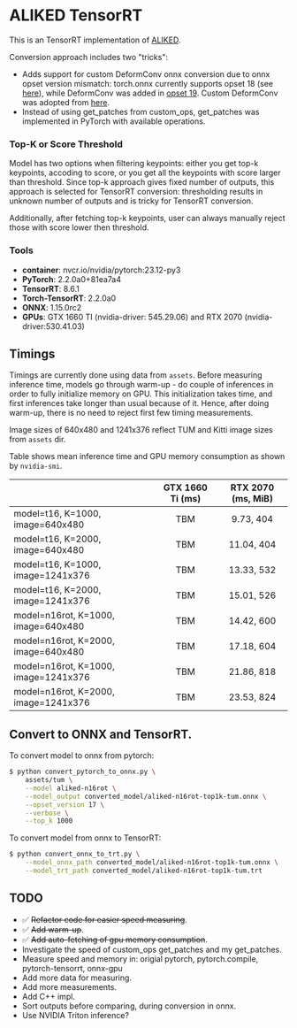 # ALIKED TensorRT

This is an TensorRT implementation of [ALIKED](https://github.com/Shiaoming/ALIKED).

Conversion approach includes two "tricks":
* Adds support for custom DeformConv onnx conversion due to onnx opset version mismatch: torch.onnx currently supports opset 18 (see [here](https://pytorch.org/tutorials/beginner/onnx/export_simple_model_to_onnx_tutorial.html#export-a-pytorch-model-to-onnx)), while DeformConv was added in [opset 19](https://onnx.ai/onnx/operators/onnx__DeformConv.html#l-onnx-doc-deformconv). Custom DeformConv was adopted from [here](https://github.com/masamitsu-murase/deform_conv2d_onnx_exporter).
* Instead of using get_patches from custom_ops, get_patches was implemented in PyTorch with available operations.

### Top-K or Score Threshold

Model has two options when filtering keypoints: either you get top-k keypoints, accoding to score, or you get all the keypoints with score larger than threshold.
Since top-k approach gives fixed number of outputs, this approach is selected for TensorRT conversion: thresholding results in unknown number of outputs and is tricky for TensorRT conversion.

Additionally, after fetching top-k keypoints, user can always manually reject those with score lower then threshold.

### Tools
* **container**: nvcr.io/nvidia/pytorch:23.12-py3
* **PyTorch**: 2.2.0a0+81ea7a4
* **TensorRT**: 8.6.1
* **Torch-TensorRT**: 2.2.0a0
* **ONNX**: 1.15.0rc2
* **GPUs**: GTX 1660 TI (nvidia-driver: 545.29.06) and RTX 2070 (nvidia-driver:530.41.03)

## Timings

Timings are currently done using data from `assets`. Before measuring inference 
time, models go through warm-up - do couple of inferences in order to fully 
initialize memory on GPU. This initialization takes time, and first inferences take longer than usual because of it. Hence, after doing warm-up, there is no need to reject first few timing measurements.

Image sizes of 640x480 and 1241x376 reflect TUM and Kitti image sizes from `assets` dir.

Table shows mean inference time and GPU memory consumption as shown by `nvidia-smi`.

|                                      | GTX 1660 Ti (ms) | RTX 2070 (ms, MiB) |
|--------------------------------------|:----------------:|:------------------:|
| model=t16, K=1000, image=640x480     |        TBM       |      9.73, 404     |
| model=t16, K=2000, image=640x480     |        TBM       |     11.04, 404     |
| model=t16, K=1000, image=1241x376    |        TBM       |     13.33, 532     |
| model=t16, K=2000, image=1241x376    |        TBM       |     15.01, 526     |
| model=n16rot, K=1000, image=640x480  |        TBM       |     14.42, 600     |
| model=n16rot, K=2000, image=640x480  |        TBM       |     17.18, 604     |
| model=n16rot, K=1000, image=1241x376 |        TBM       |     21.86, 818     |
| model=n16rot, K=2000, image=1241x376 |        TBM       |     23.53, 824     |


## Convert to ONNX and TensorRT.

To convert model to onnx from pytorch:

```bash
$ python convert_pytorch_to_onnx.py \
    assets/tum \
    --model aliked-n16rot \
    --model_output converted_model/aliked-n16rot-top1k-tum.onnx \
    --opset_version 17 \
    --verbose \
    --top_k 1000
```

To convert model from onnx to TensorRT:

```bash
$ python convert_onnx_to_trt.py \
    --model_onnx_path converted_model/aliked-n16rot-top1k-tum.onnx \
    --model_trt_path converted_model/aliked-n16rot-top1k-tum.trt
```

## TODO

* ✅ <s>Refactor code for easier speed measuring</s>.
* ✅ <s>Add warm-up</s>.
* ✅ <s>Add auto-fetching of gpu memory consumption</s>.
* Investigate the speed of custom_ops get_patches and my get_patches.
* Measure speed and memory in: origial pytorch, pytorch.compile, pytorch-tensorrt, onnx-gpu
* Add more data for measuring.
* Add more measurements.
* Add C++ impl.
* Sort outputs before comparing, during conversion in onnx.
* Use NVIDIA Triton inference?
